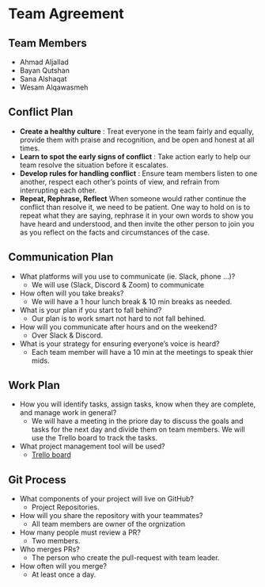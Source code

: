 # Team Agreement 

## Team Members 
- Ahmad Aljallad
- Bayan Qutshan 
- Sana Alshaqat
- Wesam Alqawasmeh

## Conflict Plan
* **Create a healthy culture** : Treat everyone in the team fairly and equally, provide them with praise and recognition, and be open and honest at all times.
* **Learn to spot the early signs of conflict** : Take action early to help our team resolve the situation before it escalates.
* **Develop rules for handling conflict** :  Ensure team members listen to one another, respect each other’s points of view, and refrain from interrupting each other.
* **Repeat, Rephrase, Reflect** When someone would rather continue the conflict than resolve it, we need to be patient. One way to hold on is to repeat what they are saying, rephrase it in your own words to show you have heard and understood, and then invite the other person to join you as you reflect on the facts and circumstances of the case.

## Communication Plan

* What platforms will you use to communicate (ie. Slack, phone …)?
    - We will use (Slack, Discord & Zoom) to communicate
* How often will you take breaks?
    - We will have a 1 hour lunch break & 10 min breaks as needed.
* What is your plan if you start to fall behind?
    - Our plan is to work smart not hard to not fall behined.
* How will you communicate after hours and on the weekend? 
    - Over Slack & Discord.
* What is your strategy for ensuring everyone’s voice is heard?
   - Each team member will have a 10 min at the meetings to speak thier mids.
   

## Work Plan

* How you will identify tasks, assign tasks, know when they are complete, and manage work in general?
   - We will have a meeting in the priore day to discuss the goals and tasks for the next day and divide them on team members. We will use the Trello board to track the tasks.
* What project management tool will be used?
   - [Trello board](https://trello.com/b/lvKITfNw/spots)

## Git Process

* What components of your project will live on GitHub?
    - Project Repositories.
* How will you share the repository with your teammates? 
    - All team members are owner of the orgnization
* How many people must review a PR?
    - Two members.
* Who merges PRs?
    - The person who create the pull-request with team leader.
* How often will you merge?
    - At least once a day.
